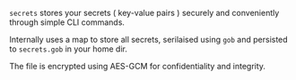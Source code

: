 `secrets` stores your secrets ( key-value pairs ) securely and conveniently through simple CLI commands. 

Internally uses a map to store all secrets, serilaised using `gob` and persisted to `secrets.gob` in your home dir.

The file is encrypted using AES-GCM for confidentiality and integrity.
